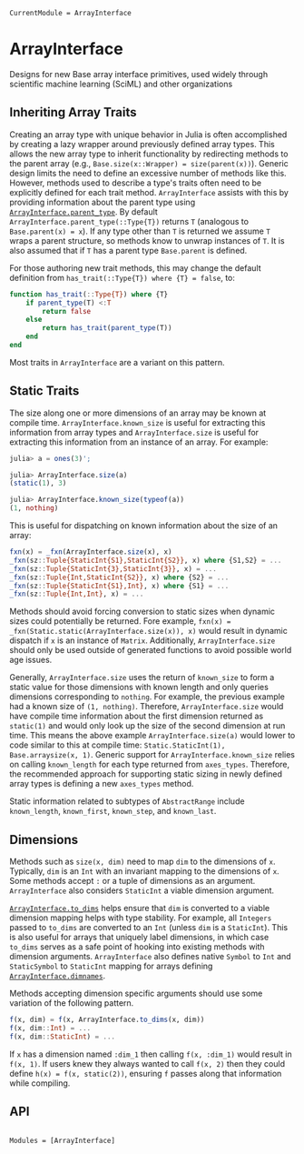 ```@meta
CurrentModule = ArrayInterface
```

# ArrayInterface

Designs for new Base array interface primitives, used widely through scientific machine learning (SciML) and other organizations

## Inheriting Array Traits

Creating an array type with unique behavior in Julia is often accomplished by creating a lazy wrapper around previously defined array types.
This allows the new array type to inherit functionality by redirecting methods to the parent array (e.g., `Base.size(x::Wrapper) = size(parent(x))`).
Generic design limits the need to define an excessive number of methods like this.
However, methods used to describe a type's traits often need to be explicitly defined for each trait method.
`ArrayInterface` assists with this by providing information about the parent type using [`ArrayInterface.parent_type`](@ref).
By default `ArrayInterface.parent_type(::Type{T})` returns `T` (analogous to `Base.parent(x) = x`).
If any type other than `T` is returned we assume `T` wraps a parent structure, so methods know to unwrap instances of `T`.
It is also assumed that if `T` has a parent type `Base.parent` is defined.

For those authoring new trait methods, this may change the default definition from `has_trait(::Type{T}) where {T} = false`, to:
```julia
function has_trait(::Type{T}) where {T}
    if parent_type(T) <:T
        return false
    else
        return has_trait(parent_type(T))
    end
end
```

Most traits in `ArrayInterface` are a variant on this pattern.

## Static Traits

The size along one or more dimensions of an array may be known at compile time. 
`ArrayInterface.known_size` is useful for extracting this information from array types and `ArrayInterface.size` is useful for extracting this information from an instance of an array.
For example:

```julia
julia> a = ones(3)';

julia> ArrayInterface.size(a)
(static(1), 3)

julia> ArrayInterface.known_size(typeof(a))
(1, nothing)

```

This is useful for dispatching on known information about the size of an array:
```julia
fxn(x) = _fxn(ArrayInterface.size(x), x)
_fxn(sz::Tuple{StaticInt{S1},StaticInt{S2}}, x) where {S1,S2} = ...
_fxn(sz::Tuple{StaticInt{3},StaticInt{3}}, x) = ...
_fxn(sz::Tuple{Int,StaticInt{S2}}, x) where {S2} = ...
_fxn(sz::Tuple{StaticInt{S1},Int}, x) where {S1} = ...
_fxn(sz::Tuple{Int,Int}, x) = ...
```

Methods should avoid forcing conversion to static sizes when dynamic sizes could potentially be returned.
Fore example, `fxn(x) = _fxn(Static.static(ArrayInterface.size(x)), x)` would result in dynamic dispatch if `x` is an instance of `Matrix`.
Additionally, `ArrayInterface.size` should only be used outside of generated functions to avoid possible world age issues.

Generally, `ArrayInterface.size` uses the return of `known_size` to form a static value for those dimensions with known length and only queries dimensions corresponding to `nothing`.
For example, the previous example had a known size of `(1, nothing)`.
Therefore, `ArrayInterface.size` would have compile time information about the first dimension returned as `static(1)` and would only look up the size of the second dimension at run time.
This means the above example `ArrayInterface.size(a)` would lower to code similar to this at compile time: `Static.StaticInt(1), Base.arraysize(x, 1)`.
Generic support for `ArrayInterface.known_size` relies on calling `known_length` for each type returned from `axes_types`.
Therefore, the recommended approach for supporting static sizing in newly defined array types is defining a new `axes_types` method.

Static information related to subtypes of `AbstractRange` include `known_length`, `known_first`, `known_step`, and `known_last`.

## Dimensions

Methods such as `size(x, dim)` need to map `dim` to the dimensions of `x`.
Typically, `dim` is an `Int` with an invariant mapping to the dimensions of `x`.
Some methods accept `:` or a tuple of dimensions as an argument.
`ArrayInterface` also considers `StaticInt` a viable dimension argument.

[`ArrayInterface.to_dims`](@ref) helps ensure that `dim` is converted to a viable dimension mapping helps with type stability.
For example, all `Integers` passed to `to_dims` are converted to an `Int` (unless `dim` is a `StaticInt`).
This is also useful for arrays that uniquely label dimensions, in which case `to_dims` serves as a safe point of hooking into existing methods with dimension arguments.
`ArrayInterface` also defines native `Symbol` to `Int` and `StaticSymbol` to `StaticInt` mapping  for arrays defining [`ArrayInterface.dimnames`](@ref).

Methods accepting dimension specific arguments should use some variation of the following pattern.

```julia
f(x, dim) = f(x, ArrayInterface.to_dims(x, dim))
f(x, dim::Int) = ...
f(x, dim::StaticInt) = ...
```

If `x` has a dimension named `:dim_1` then calling `f(x, :dim_1)` would result in `f(x, 1)`.
If users knew they always wanted to call `f(x, 2)` then they could define `h(x) = f(x, static(2))`, ensuring `f` passes along that information while compiling.

## API

```@index
```

```@autodocs
Modules = [ArrayInterface]
```

